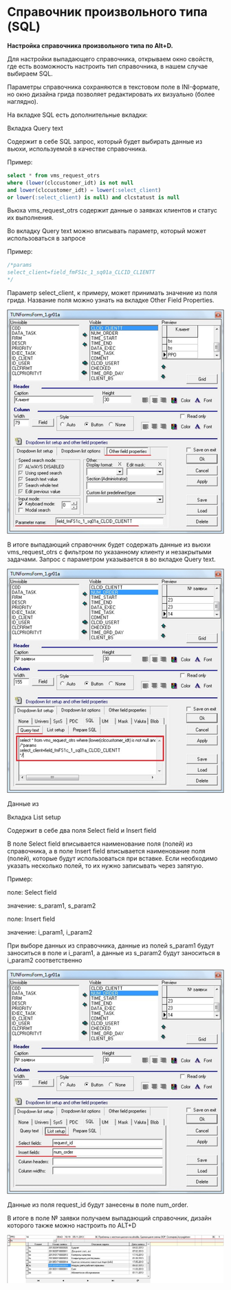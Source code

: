 # Справочник произвольного типа \(SQL\)

**Настройка справочника произвольного типа по Alt+D.**

Для настройки выпадающего справочника, открываем окно свойств, где есть возможность настроить тип справочника, в нашем случае выбираем SQL.

Параметры справочника сохраняются в текстовом поле в INI-формате, но окно дизайна грида позволяет редактировать их визуально \(более наглядно\). 

На вкладке SQL есть дополнительные вкладки: 

Вкладка Query text

Содержит в себе SQL запрос, который будет выбирать данные из вьюхи, используемой в качестве справочника.

 Пример:

```sql
select * from vms_request_otrs 
where (lower(clccustomer_idt) is not null 
and lower(clccustomer_idt) = lower(:select_client)  
or lower(:select_client) is null) and clcstatust is null
```

Вьюха vms\_request\_otrs содержит данные о заявках клиентов и статус их выполнения.

Во вкладку Query text можно вписывать параметр, который может использоваться в запросе

Пример:

```sql
/*params
select_client=field_fmFS1c_1_sq01a_CLCID_CLIENTT
*/
```

 Параметр select\_client, к примеру, может принимать значение из поля грида. Название поля можно узнать на вкладке Other Field Properties.

![](../../../.gitbook/assets/ofp.jpg)

В итоге выпадающий справочник будет содержать данные из вьюхи vms\_request\_otrs с фильтром по указанному клиенту и незакрытыми задачами. Запрос с параметром указывается в во вкладке Query text.

![](../../../.gitbook/assets/qt.jpg)

Данные из 

Вкладка List setup

Содержит в себе два поля Select field и Insert field

В поле Select field вписывается наименование поля \(полей\) из справочника, а в поле Insert field вписывается наименование поля \(полей\), которые будут использоваться при вставке. Если необходимо указать несколько полей, то их нужно записывать через запятую.

Пример:

поле: Select field

значение: s\_param1, s\_param2

поле: Insert field

значение: i\_param1, i\_param2

При выборе данных из справочника, данные из полей s\_param1 будут заноситься в поле и  i\_param1, а данные из s\_param2 будут заноситься в i\_param2 соответственно

![](../../../.gitbook/assets/ls.jpg)

Данные из поля request\_id будут занесены в поле num\_order.

В итоге в поле № заявки получаем выпадающий справочник, дизайн которого также можно настроить по ALT+D

![](../../../.gitbook/assets/sp.jpg)

